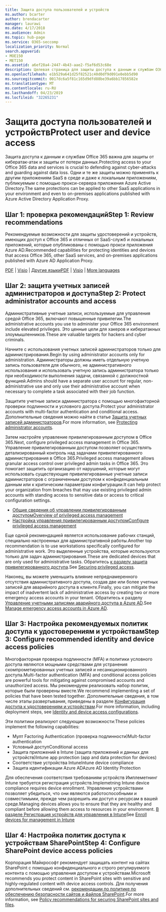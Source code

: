 ```yaml
---
title: Защита доступа пользователей и устройств
ms.author: bcarter
author: brendacarter
manager: laurawi
ms.date: 4/17/2018
ms.audience: Admin
ms.topic: hub-page
ms.service: O365-seccomp
localization_priority: Normal
search.appverid:
- MOE150
- MET150
ms.assetid: a6ef28a4-2447-4b43-aae2-f5af6d53c68e
description: Целевая страница для защиты доступа к данным и службам O365
ms.openlocfilehash: e1b529a641d25f82521c40d0df9d091e0ebb5d90
ms.sourcegitcommit: 0017dc6a5f81c165d9dfd88be39a6bb17856582e
ms.translationtype: MT
ms.contentlocale: ru-RU
ms.lasthandoff: 04/23/2019
ms.locfileid: "32265231"
---
```

# <a name="protect-user-and-device-access"></a><span data-ttu-id="ad90c-103">Защита доступа пользователей и устройств</span><span class="sxs-lookup"><span data-stu-id="ad90c-103">Protect user and device access</span></span>

<span data-ttu-id="ad90c-104">Защита доступа к данным и службам Office 365 важна для защиты от кибератак-атак и защиты от потери данных.</span><span class="sxs-lookup"><span data-stu-id="ad90c-104">Protecting access to your Office 365 data and services is crucial to defending against cyber-attacks and guarding against data loss.</span></span> <span data-ttu-id="ad90c-105">Одни и те же защиты можно применять к другим приложениям SaaS в среде и даже к локальным приложениям, публикуемым с помощью прокси-сервера приложения Azure Active Directory.</span><span class="sxs-lookup"><span data-stu-id="ad90c-105">The same protections can be applied to other SaaS applications in your environment and even to on-premises applications published with Azure Active Directory Application Proxy.</span></span>
  
## <a name="step-1-review-recommendations"></a><span data-ttu-id="ad90c-106">Шаг 1: проверка рекомендаций</span><span class="sxs-lookup"><span data-stu-id="ad90c-106">Step 1: Review recommendations</span></span>

<span data-ttu-id="ad90c-107">Рекомендуемые возможности для защиты удостоверений и устройств, имеющих доступ к Office 365 и отличных от SaaS-служб и локальных приложений, которые опубликованы с помощью прокси приложения Azure AD.</span><span class="sxs-lookup"><span data-stu-id="ad90c-107">Recommended capabilities for protecting identities and devices that access Office 365, other SaaS services, and on-premises applications published with Azure AD Application Proxy.</span></span>
  
<span data-ttu-id="ad90c-108">[PDF](https://go.microsoft.com/fwlink/p/?linkid=841656) | [Visio](https://go.microsoft.com/fwlink/p/?linkid=841657) | [Другие языки](https://www.microsoft.com/download/details.aspx?id=55032)</span><span class="sxs-lookup"><span data-stu-id="ad90c-108">[PDF](https://go.microsoft.com/fwlink/p/?linkid=841656) | [Visio](https://go.microsoft.com/fwlink/p/?linkid=841657) | [More languages](https://www.microsoft.com/download/details.aspx?id=55032)</span></span>
  
## <a name="step-2-protect-administrator-accounts-and-access"></a><span data-ttu-id="ad90c-109">Шаг 2: защита учетных записей администраторов и доступа</span><span class="sxs-lookup"><span data-stu-id="ad90c-109">Step 2: Protect administrator accounts and access</span></span>
<span data-ttu-id="ad90c-110">Административные учетные записи, используемые для управления средой Office 365, включают повышенные привилегии.</span><span class="sxs-lookup"><span data-stu-id="ad90c-110">The administrative accounts you use to administer your Office 365 environment include elevated privileges.</span></span> <span data-ttu-id="ad90c-111">Это ценные цели для хакеров и кибератакных злоумышленников.</span><span class="sxs-lookup"><span data-stu-id="ad90c-111">These are valuable targets for hackers and cyber criminals.</span></span> 

<span data-ttu-id="ad90c-112">Начните с использования учетных записей администраторов только для администрирования.</span><span class="sxs-lookup"><span data-stu-id="ad90c-112">Begin by using administrator accounts only for administration.</span></span> <span data-ttu-id="ad90c-113">Администраторы должны иметь отдельную учетную запись пользователя для обычного, не административного использования и использовать учетную запись администратора только при необходимости выполнения задачи, связанной с должностной функцией.</span><span class="sxs-lookup"><span data-stu-id="ad90c-113">Admins should have a separate user account for regular, non-administrative use and only use their administrative account when necessary to complete a task associated with their job function.</span></span>

<span data-ttu-id="ad90c-114">Защитите учетные записи администратора с помощью многофакторной проверки подлинности и условного доступа.</span><span class="sxs-lookup"><span data-stu-id="ad90c-114">Protect your administrator accounts with multi-factor authentication and conditional access.</span></span> <span data-ttu-id="ad90c-115">Дополнительные сведения можно найти в статье [Защита учетных записей администраторов](https://docs.microsoft.com/en-us/microsoft-365/enterprise/identity-access-prerequisites#protecting-administrator-accounts).</span><span class="sxs-lookup"><span data-stu-id="ad90c-115">For more information, see [Protecting administrator accounts](https://docs.microsoft.com/en-us/microsoft-365/enterprise/identity-access-prerequisites#protecting-administrator-accounts).</span></span> 

<span data-ttu-id="ad90c-116">Затем настройте управление привилегированным доступом в Office 365.</span><span class="sxs-lookup"><span data-stu-id="ad90c-116">Next, configure privileged access management in Office 365.</span></span> <span data-ttu-id="ad90c-117">Управление привилегированным доступом позволяет осуществлять детализированный контроль над задачами привилегированного администрирования в Office 365.</span><span class="sxs-lookup"><span data-stu-id="ad90c-117">Privileged access management allows granular access control over privileged admin tasks in Office 365.</span></span> <span data-ttu-id="ad90c-118">Это помогает защитить организацию от нарушений, которые могут использовать существующие привилегированные учетные записи администраторов с ограниченным доступом к конфиденциальным данным или к критическим параметрам конфигурации.</span><span class="sxs-lookup"><span data-stu-id="ad90c-118">It can help protect your organization from breaches that may use existing privileged admin accounts with standing access to sensitive data or access to critical configuration settings.</span></span>

- [<span data-ttu-id="ad90c-119">Общие сведения об управлении привилегированным доступом</span><span class="sxs-lookup"><span data-stu-id="ad90c-119">Overview of privileged access management</span></span>](privileged-access-management-overview.md)
- [<span data-ttu-id="ad90c-120">Настройка управления привилегированным доступом</span><span class="sxs-lookup"><span data-stu-id="ad90c-120">Configure privileged access management</span></span>](privileged-access-management-configuration.md)

<span data-ttu-id="ad90c-121">Еще одной рекомендацией является использование рабочих станций, специально настроенных для административной работы.</span><span class="sxs-lookup"><span data-stu-id="ad90c-121">Another top recommendation is to use workstations specifically configured for administrative work.</span></span> <span data-ttu-id="ad90c-122">Это выделенные устройства, которые используются только для задач администрирования.</span><span class="sxs-lookup"><span data-stu-id="ad90c-122">These are dedicated devices that are only used for administrative tasks.</span></span> <span data-ttu-id="ad90c-123">Обратитесь [к разделу защита привилегированного доступа](https://docs.microsoft.com/en-us/windows-server/identity/securing-privileged-access/securing-privileged-access).</span><span class="sxs-lookup"><span data-stu-id="ad90c-123">See [Securing privileged access](https://docs.microsoft.com/en-us/windows-server/identity/securing-privileged-access/securing-privileged-access).</span></span>

<span data-ttu-id="ad90c-124">Наконец, вы можете уменьшить влияние непреднамеренного отсутствия административного доступа, создав две или более учетных записей для аварийного доступа в клиенте.</span><span class="sxs-lookup"><span data-stu-id="ad90c-124">Finally, you can mitigate the impact of inadvertent lack of administrative access by creating two or more emergency access accounts in your tenant.</span></span> <span data-ttu-id="ad90c-125">Обратитесь к разделу [Управление учетными записями аварийного доступа в Azure AD](https://docs.microsoft.com/en-us/azure/active-directory/users-groups-roles/directory-emergency-access).</span><span class="sxs-lookup"><span data-stu-id="ad90c-125">See [Manage emergency access accounts in Azure AD](https://docs.microsoft.com/en-us/azure/active-directory/users-groups-roles/directory-emergency-access).</span></span> 

## <a name="step-3-configure-recommended-identity-and-device-access-policies"></a><span data-ttu-id="ad90c-126">Шаг 3: Настройка рекомендуемых политик доступа к удостоверениям и устройствам</span><span class="sxs-lookup"><span data-stu-id="ad90c-126">Step 3: Configure recommended identity and device access policies</span></span>
<span data-ttu-id="ad90c-127">Многофакторная проверка подлинности (MFA) и политики условного доступа являются мощными средствами для устранения скомпрометированных учетных записей и несанкционированного доступа.</span><span class="sxs-lookup"><span data-stu-id="ad90c-127">Multi-factor authentication (MFA) and conditional access policies are powerful tools for mitigating against compromised accounts and unauthorized access.</span></span> <span data-ttu-id="ad90c-128">Мы рекомендуем реализовать набор политик, которые были проверены вместе.</span><span class="sxs-lookup"><span data-stu-id="ad90c-128">We recommend implementing a set of policies that have been tested together.</span></span> <span data-ttu-id="ad90c-129">Дополнительные сведения, в том числе этапы развертывания, приведены в разделе [Конфигурация доступа к удостоверениям и устройствам](https://docs.microsoft.com/en-us/microsoft-365/enterprise/microsoft-365-policies-configurations).</span><span class="sxs-lookup"><span data-stu-id="ad90c-129">For more information, including deployment steps, see [Identity and device access configurations](https://docs.microsoft.com/en-us/microsoft-365/enterprise/microsoft-365-policies-configurations).</span></span>

 <span data-ttu-id="ad90c-130">Эти политики реализуют следующие возможности:</span><span class="sxs-lookup"><span data-stu-id="ad90c-130">These policies implement the following capabilities:</span></span>
- <span data-ttu-id="ad90c-131">Мулт Factoring Authentication (проверка подлинности)</span><span class="sxs-lookup"><span data-stu-id="ad90c-131">Mult-factor authentication</span></span>
- <span data-ttu-id="ad90c-132">Условный доступ</span><span class="sxs-lookup"><span data-stu-id="ad90c-132">Conditional access</span></span>
- <span data-ttu-id="ad90c-133">Защита приложений в Intune (защита приложений и данных для устройств)</span><span class="sxs-lookup"><span data-stu-id="ad90c-133">Intune app protection (app and data protection for devices)</span></span>
- <span data-ttu-id="ad90c-134">Соответствие устройства Intune</span><span class="sxs-lookup"><span data-stu-id="ad90c-134">Intune device compliance</span></span>
- <span data-ttu-id="ad90c-135">Защита идентификации Azure AD</span><span class="sxs-lookup"><span data-stu-id="ad90c-135">Azure AD Identity Protection</span></span>

<span data-ttu-id="ad90c-136">Для обеспечения соответствия требованиям устройств Имплеметнинг Intune требуется регистрация устройств.</span><span class="sxs-lookup"><span data-stu-id="ad90c-136">Implemetning Intune device compliance requires device enrollment.</span></span> <span data-ttu-id="ad90c-137">Управление устройствами позволяет убедиться, что они являются работоспособными и совместимыми, прежде чем разрешить им доступ к ресурсам в вашей среде.</span><span class="sxs-lookup"><span data-stu-id="ad90c-137">Managing devices allows you to ensure that they are healthy and compliant before allowing them access to resources in your environment.</span></span> <span data-ttu-id="ad90c-138">[В разделе Регистрация устройств для управления в Intune](https://docs.microsoft.com/intune-classic/deploy-use/enroll-devices-in-microsoft-intune)</span><span class="sxs-lookup"><span data-stu-id="ad90c-138">See [Enroll devices for management in Intune](https://docs.microsoft.com/intune-classic/deploy-use/enroll-devices-in-microsoft-intune)</span></span>

## <a name="step-4-configure-sharepoint-device-access-policies"></a><span data-ttu-id="ad90c-139">Шаг 4: Настройка политик доступа к устройствам SharePoint</span><span class="sxs-lookup"><span data-stu-id="ad90c-139">Step 4: Configure SharePoint device access policies</span></span>

<span data-ttu-id="ad90c-140">Корпорация Майкрософт рекомендует защищать контент на сайтах SharePoint с помощью конфиденциального и строго регулируемого контента с помощью управления доступом к устройствам.</span><span class="sxs-lookup"><span data-stu-id="ad90c-140">Microsoft recommends you protect content in SharePoint sites with sensitive and highly-regulated content with device access controls.</span></span> <span data-ttu-id="ad90c-141">Для получения дополнительных сведений см. [рекомендации по политике по обеспечению безопасности сайтов и файлов SharePoint](https://docs.microsoft.com/en-us/microsoft-365/enterprise/sharepoint-file-access-policies).</span><span class="sxs-lookup"><span data-stu-id="ad90c-141">For more information, see [Policy recommendations for securing SharePoint sites and files](https://docs.microsoft.com/en-us/microsoft-365/enterprise/sharepoint-file-access-policies).</span></span>



    

